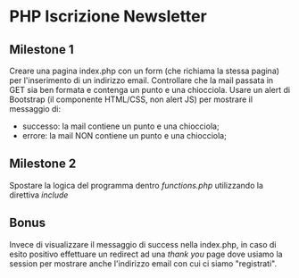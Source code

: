 # PHP Iscrizione Newsletter

## Milestone 1

Creare una pagina index.php con un form (che richiama la stessa pagina) per l'inserimento di un indirizzo email.
Controllare che la mail  passata in GET sia ben formata e contenga un punto e una chiocciola.
Usare un alert di Bootstrap (il componente HTML/CSS, non alert JS) per mostrare il messaggio di:
- successo: la mail contiene un punto e una chiocciola;
- errore: la mail NON contiene un punto e una chiocciola;

## Milestone 2

Spostare la logica del programma dentro _functions.php_ utilizzando la direttiva _include_

## Bonus

Invece di visualizzare il messaggio di success nella index.php, in caso di esito positivo effettuare un redirect ad una _thank you_ page dove usiamo la session per mostrare anche l'indirizzo email con cui ci siamo "registrati".